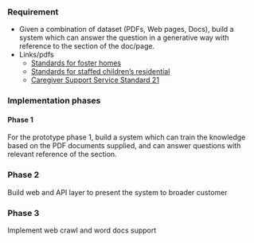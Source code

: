 ### Requirement
- Given a combination of dataset (PDFs, Web pages, Docs), build a system which can answer the question in a generative way with reference to the section of the doc/page.
- Links/pdfs
  - [Standards for foster homes](https://www2.gov.bc.ca/assets/gov/family-and-social-supports/foster-parenting/standards_foster_homes.pdf)
  - [Standards for staffed children’s residential](https://www2.gov.bc.ca/assets/gov/family-and-social-supports/data-monitoring-quality-assurance/information-for-service-providers/standards_residential_services.pdf)
  - [Caregiver Support Service Standard 21](https://www2.gov.bc.ca/assets/gov/family-and-social-supports/foster-parenting/caregiver_support_service_standards.pdf)


### Implementation phases
#### Phase 1
For the prototype phase 1, build a system which can train the knowledge based on the PDF documents supplied, and can answer questions with relevant reference of the section.

### Phase 2
Build web and API layer to present the system to broader customer

### Phase 3
Implement web crawl and word docs support


